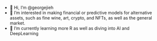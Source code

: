 - 👋 Hi, I’m @georgejieh
- 👀 I’m interested in making financial or predictive models for alternative assets, such as fine wine, art, crypto, and NFTs, as well as the general market.
- 🌱 I’m currently learning more R as well as diving into AI and DeepLearning

<!---
georgejieh/georgejieh is a ✨ special ✨ repository because its `README.md` (this file) appears on your GitHub profile.
You can click the Preview link to take a look at your changes.
--->
